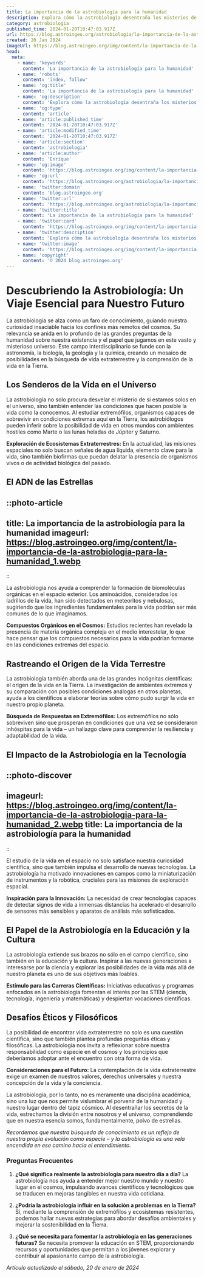 ```yaml
---
title: La importancia de la astrobiología para la humanidad
description: Explora cómo la astrobiología desentraña los misterios de la vida en el universo y su significado para nuestro futuro.
category: astrobiologia
published_time: 2024-01-20T10:47:03.917Z
url: https://blog.astroingeo.org/astrobiologia/la-importancia-de-la-astrobiologia-para-la-humanidad
created: 20 Jan 2024
imageUrl: https://blog.astroingeo.org/img/content/la-importancia-de-la-astrobiologia-para-la-humanidad_1.webp
head:
  meta:
    - name: 'keywords'
      content: 'La importancia de la astrobiología para la humanidad'
    - name: 'robots'
      content: 'index, follow'
    - name: 'og:title'
      content: 'La importancia de la astrobiología para la humanidad'
    - name: 'og:description'
      content: 'Explora cómo la astrobiología desentraña los misterios de la vida en el universo y su significado para nuestro futuro.'
    - name: 'og:type'
      content: 'article'
    - name: 'article:published_time'
      content: '2024-01-20T10:47:03.917Z'
    - name: 'article:modified_time'
      content: '2024-01-20T10:47:03.917Z'
    - name: 'article:section'
      content: 'astrobiologia'
    - name: 'article:author'
      content: 'Enrique'
    - name: 'og:image'
      content: 'https://blog.astroingeo.org/img/content/la-importancia-de-la-astrobiologia-para-la-humanidad_1.webp'
    - name: 'og:url'
      content: 'https://blog.astroingeo.org/astrobiologia/la-importancia-de-la-astrobiologia-para-la-humanidad'
    - name: 'twitter:domain'
      content: 'blog.astroingeo.org'
    - name: 'twitter:url'
      content: 'https://blog.astroingeo.org/astrobiologia/la-importancia-de-la-astrobiologia-para-la-humanidad'
    - name: 'twitter:title'
      content: 'La importancia de la astrobiología para la humanidad'
    - name: 'twitter:card'
      content: 'https://blog.astroingeo.org/img/content/la-importancia-de-la-astrobiologia-para-la-humanidad_1.webp'
    - name: 'twitter:description'
      content: 'Explora cómo la astrobiología desentraña los misterios de la vida en el universo y su significado para nuestro futuro.'
    - name: 'twitter:image'
      content: 'https://blog.astroingeo.org/img/content/la-importancia-de-la-astrobiologia-para-la-humanidad_1.webp'
    - name: 'copyright'
      content: '© 2024 blog.astroingeo.org'
---
```

# Descubriendo la Astrobiología: Un Viaje Esencial para Nuestro Futuro

La astrobiología se alza como un faro de conocimiento, guiando nuestra curiosidad insaciable hacia los confines más remotos del cosmos. Su relevancia se anida en lo profundo de las grandes preguntas de la humanidad sobre nuestra existencia y el papel que jugamos en este vasto y misterioso universo. Este campo interdisciplinario se funde con la astronomía, la biología, la geología y la química, creando un mosaico de posibilidades en la búsqueda de vida extraterrestre y la comprensión de la vida en la Tierra.

## Los Senderos de la Vida en el Universo

La astrobiología no solo procura desvelar el misterio de si estamos solos en el universo, sino también entender las condiciones que hacen posible la vida como la conocemos. Al estudiar extremófilos, organismos capaces de sobrevivir en condiciones extremas aquí en la Tierra, los astrobiólogos pueden inferir sobre la posibilidad de vida en otros mundos con ambientes hostiles como Marte o las lunas heladas de Júpiter y Saturno.

**Exploración de Ecosistemas Extraterrestres:** En la actualidad, las misiones espaciales no solo buscan señales de agua líquida, elemento clave para la vida, sino también biofirmas que puedan delatar la presencia de organismos vivos o de actividad biológica del pasado.

## El ADN de las Estrellas


::photo-article
---
title: La importancia de la astrobiología para la humanidad
imageurl: https://blog.astroingeo.org/img/content/la-importancia-de-la-astrobiologia-para-la-humanidad_1.webp
---
::


La astrobiología nos ayuda a comprender la formación de biomoléculas orgánicas en el espacio exterior. Los aminoácidos, considerados los ladrillos de la vida, han sido detectados en meteoritos y nebulosas, sugiriendo que los ingredientes fundamentales para la vida podrían ser más comunes de lo que imaginamos.

**Compuestos Orgánicos en el Cosmos:** Estudios recientes han revelado la presencia de materia orgánica compleja en el medio interestelar, lo que hace pensar que los compuestos necesarios para la vida podrían formarse en las condiciones extremas del espacio.

## Rastreando el Origen de la Vida Terrestre

La astrobiología también aborda una de las grandes incógnitas científicas: el origen de la vida en la Tierra. La investigación de ambientes extremos y su comparación con posibles condiciones análogas en otros planetas, ayuda a los científicos a elaborar teorías sobre cómo pudo surgir la vida en nuestro propio planeta.

**Búsqueda de Respuestas en Extremófilos:** Los extremófilos no sólo sobreviven sino que prosperan en condiciones que una vez se consideraron inhóspitas para la vida – un hallazgo clave para comprender la resiliencia y adaptabilidad de la vida.

## El Impacto de la Astrobiología en la Tecnología


::photo-discover
---
imageurl: https://blog.astroingeo.org/img/content/la-importancia-de-la-astrobiologia-para-la-humanidad_2.webp
title: La importancia de la astrobiología para la humanidad
---
::


El estudio de la vida en el espacio no solo satisface nuestra curiosidad científica, sino que también impulsa el desarrollo de nuevas tecnologías. La astrobiología ha motivado innovaciones en campos como la miniaturización de instrumentos y la robótica, cruciales para las misiones de exploración espacial.

**Inspiración para la Innovación:** La necesidad de crear tecnologías capaces de detectar signos de vida a inmensas distancias ha acelerado el desarrollo de sensores más sensibles y aparatos de análisis más sofisticados.

## El Papel de la Astrobiología en la Educación y la Cultura

La astrobiología extiende sus brazos no sólo en el campo científico, sino también en la educación y la cultura. Inspirar a las nuevas generaciones a interesarse por la ciencia y explorar las posibilidades de la vida más allá de nuestro planeta es uno de sus objetivos más loables.

**Estímulo para las Carreras Científicas:** Iniciativas educativas y programas enfocados en la astrobiología fomentan el interés por las STEM (ciencia, tecnología, ingeniería y matemáticas) y despiertan vocaciones científicas.

## Desafíos Éticos y Filosóficos

La posibilidad de encontrar vida extraterrestre no solo es una cuestión científica, sino que también plantea profundas preguntas éticas y filosóficas. La astrobiología nos invita a reflexionar sobre nuestra responsabilidad como especie en el cosmos y los principios que deberíamos adoptar ante el encuentro con otra forma de vida.

**Consideraciones para el Futuro:** La contemplación de la vida extraterrestre exige un examen de nuestros valores, derechos universales y nuestra concepción de la vida y la conciencia.

La astrobiología, por lo tanto, no es meramente una disciplina académica, sino una luz que nos permite vislumbrar el porvenir de la humanidad y nuestro lugar dentro del tapiz cósmico. Al desentrañar los secretos de la vida, estrechamos la división entre nosotros y el universo, comprendiendo que en nuestra esencia somos, fundamentalmente, polvo de estrellas.

*Recordemos que nuestra búsqueda de conocimiento es un reflejo de nuestra propia evolución como especie – y la astrobiología es una vela encendida en ese camino hacia el entendimiento.*

### Preguntas Frecuentes

1. **¿Qué significa realmente la astrobiología para nuestro día a día?**
   La astrobiología nos ayuda a entender mejor nuestro mundo y nuestro lugar en el cosmos, impulsando avances científicos y tecnológicos que se traducen en mejoras tangibles en nuestra vida cotidiana.

2. **¿Podría la astrobiología influir en la solución a problemas en la Tierra?**
   Sí, mediante la comprensión de extremófilos y ecosistemas resistentes, podemos hallar nuevas estrategias para abordar desafíos ambientales y mejorar la sostenibilidad en la Tierra.

3. **¿Qué se necesita para fomentar la astrobiología en las generaciones futuras?**
   Se necesita promover la educación en STEM, proporcionando recursos y oportunidades que permitan a los jóvenes explorar y contribuir al apasionante campo de la astrobiología.

_Artículo actualizado el sábado, 20 de enero de 2024_